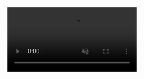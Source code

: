 <!DOCTYPE html>
<html>
  <head>
    <title>Rick-Roll</title>
    <style>
      body, html {
        margin: 0;
        padding: 0;
        height: 100%;
        overflow: hidden;
      }
      #video-container {
        position: absolute;
        top: 50%;
        left: 50%;
        transform: translate(-50%, -50%);
      }
    </style>
  </head>
  <body>
    <div id="video-container">
      <video id="my-video" autoplay muted loop>
        <source src="Rick Astley - Never Gonna Give You Up (Official Music Video).mp4" type="video/mp4">
        Your browser does not support the video tag.
      </video>
    </div>
    <script>
      document.addEventListener('DOMContentLoaded', function() {
        var video = document.getElementById('my-video');
        video.muted = false;
      });
    </script>
  </body>
</html>
